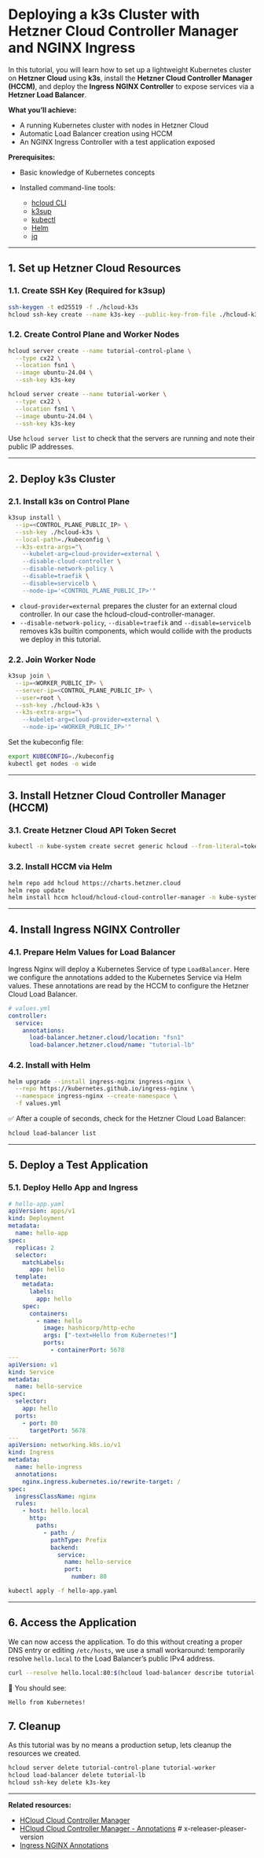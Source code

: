 # Deploying a k3s Cluster with Hetzner Cloud Controller Manager and NGINX Ingress

In this tutorial, you will learn how to set up a lightweight Kubernetes cluster on **Hetzner Cloud** using **k3s**, install the **Hetzner Cloud Controller Manager (HCCM)**, and deploy the **Ingress NGINX Controller** to expose services via a **Hetzner Load Balancer**.

**What you’ll achieve:**

- A running Kubernetes cluster with nodes in Hetzner Cloud
- Automatic Load Balancer creation using HCCM
- An NGINX Ingress Controller with a test application exposed

**Prerequisites:**

- Basic knowledge of Kubernetes concepts
- Installed command-line tools:

  - [hcloud CLI](https://github.com/hetznercloud/cli)
  - [k3sup](https://github.com/alexellis/k3sup)
  - [kubectl](https://kubernetes.io/docs/tasks/tools/)
  - [Helm](https://helm.sh/docs/intro/install/)
  - [jq](https://jqlang.org/)

---

## 1. Set up Hetzner Cloud Resources

### 1.1. Create SSH Key (Required for k3sup)

```bash
ssh-keygen -t ed25519 -f ./hcloud-k3s
hcloud ssh-key create --name k3s-key --public-key-from-file ./hcloud-k3s.pub
```

### 1.2. Create Control Plane and Worker Nodes

```bash
hcloud server create --name tutorial-control-plane \
  --type cx22 \
  --location fsn1 \
  --image ubuntu-24.04 \
  --ssh-key k3s-key

hcloud server create --name tutorial-worker \
  --type cx22 \
  --location fsn1 \
  --image ubuntu-24.04 \
  --ssh-key k3s-key
```

Use `hcloud server list` to check that the servers are running and note their public IP addresses.

---

## 2. Deploy k3s Cluster

### 2.1. Install k3s on Control Plane

```bash
k3sup install \
  --ip=<CONTROL_PLANE_PUBLIC_IP> \
  --ssh-key ./hcloud-k3s \
  --local-path=./kubeconfig \
  --k3s-extra-args="\
    --kubelet-arg=cloud-provider=external \
    --disable-cloud-controller \
    --disable-network-policy \
    --disable=traefik \
    --disable=servicelb \
    --node-ip='<CONTROL_PLANE_PUBLIC_IP>'"
```

- `cloud-provider=external` prepares the cluster for an external cloud controller. In our case the hcloud-cloud-controller-manager.
- `--disable-network-policy`, `--disable=traefik` and `--disable=servicelb` removes k3s builtin components, which would collide with the products we deploy in this tutorial.

### 2.2. Join Worker Node

```bash
k3sup join \
  --ip=<WORKER_PUBLIC_IP> \
  --server-ip=<CONTROL_PLANE_PUBLIC_IP> \
  --user=root \
  --ssh-key ./hcloud-k3s \
  --k3s-extra-args="\
    --kubelet-arg=cloud-provider=external \
    --node-ip='<WORKER_PUBLIC_IP>'"
```

Set the kubeconfig file:

```bash
export KUBECONFIG=./kubeconfig
kubectl get nodes -o wide
```

---

## 3. Install Hetzner Cloud Controller Manager (HCCM)

### 3.1. Create Hetzner Cloud API Token Secret

```bash
kubectl -n kube-system create secret generic hcloud --from-literal=token=<YOUR_HCLOUD_API_TOKEN>
```

### 3.2. Install HCCM via Helm

```bash
helm repo add hcloud https://charts.hetzner.cloud
helm repo update
helm install hccm hcloud/hcloud-cloud-controller-manager -n kube-system
```

---

## 4. Install Ingress NGINX Controller

### 4.1. Prepare Helm Values for Load Balancer

Ingress Nginx will deploy a Kubernetes Service of type `LoadBalancer`. Here we configure the annotations added to the Kubernetes Service via Helm values. These annotations are read by the HCCM to configure the Hetzner Cloud Load Balancer.

```yaml
# values.yml
controller:
  service:
    annotations:
      load-balancer.hetzner.cloud/location: "fsn1"
      load-balancer.hetzner.cloud/name: "tutorial-lb"
```

### 4.2. Install with Helm

```bash
helm upgrade --install ingress-nginx ingress-nginx \
  --repo https://kubernetes.github.io/ingress-nginx \
  --namespace ingress-nginx --create-namespace \
  -f values.yml
```

:white_check_mark: After a couple of seconds, check for the Hetzner Cloud Load Balancer:

```bash
hcloud load-balancer list
```

---

## 5. Deploy a Test Application

### 5.1. Deploy Hello App and Ingress

```yaml
# hello-app.yaml
apiVersion: apps/v1
kind: Deployment
metadata:
  name: hello-app
spec:
  replicas: 2
  selector:
    matchLabels:
      app: hello
  template:
    metadata:
      labels:
        app: hello
    spec:
      containers:
        - name: hello
          image: hashicorp/http-echo
          args: ["-text=Hello from Kubernetes!"]
          ports:
            - containerPort: 5678
---
apiVersion: v1
kind: Service
metadata:
  name: hello-service
spec:
  selector:
    app: hello
  ports:
    - port: 80
      targetPort: 5678
---
apiVersion: networking.k8s.io/v1
kind: Ingress
metadata:
  name: hello-ingress
  annotations:
    nginx.ingress.kubernetes.io/rewrite-target: /
spec:
  ingressClassName: nginx
  rules:
    - host: hello.local
      http:
        paths:
          - path: /
            pathType: Prefix
            backend:
              service:
                name: hello-service
                port:
                  number: 80
```

```bash
kubectl apply -f hello-app.yaml
```

---

## 6. Access the Application

We can now access the application. To do this without creating a proper DNS entry or editing `/etc/hosts`, we use a small workaround: temporarily resolve `hello.local` to the Load Balancer’s public IPv4 address.

```bash
curl --resolve hello.local:80:$(hcloud load-balancer describe tutorial-lb --output json | jq -r .public_net.ipv4.ip) http://hello.local
```

:rocket: You should see:

```
Hello from Kubernetes!
```

## 7. Cleanup

As this tutorial was by no means a production setup, lets cleanup the resources we created.

```bash
hcloud server delete tutorial-control-plane tutorial-worker
hcloud load-balancer delete tutorial-lb
hcloud ssh-key delete k3s-key
```

---

**Related resources:**

- [HCloud Cloud Controller Manager](https://github.com/hetznercloud/hcloud-cloud-controller-manager)
- [HCloud Cloud Controller Manager - Annotations](https://github.com/hetznercloud/hcloud-cloud-controller-manager/blob/v1.26.0/internal/annotation/load_balancer.go) # x-releaser-pleaser-version
- [Ingress NGINX Annotations](https://kubernetes.github.io/ingress-nginx/user-guide/nginx-configuration/annotations/)
